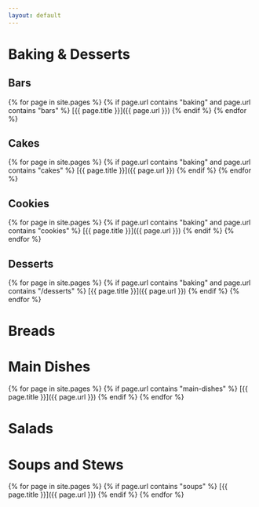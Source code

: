 ```yaml
---
layout: default
---
```


# Baking & Desserts

## Bars

{% for page in site.pages %}
{% if page.url contains "baking" and page.url contains "bars" %}
[{{ page.title }}]({{ page.url }})
{% endif %}
{% endfor %}


## Cakes

{% for page in site.pages %}
{% if page.url contains "baking" and page.url contains "cakes" %}
[{{ page.title }}]({{ page.url }})
{% endif %}
{% endfor %}

## Cookies

{% for page in site.pages %}
{% if page.url contains "baking" and page.url contains "cookies" %}
[{{ page.title }}]({{ page.url }})
{% endif %}
{% endfor %}


## Desserts

{% for page in site.pages %}
{% if page.url contains "baking" and page.url contains "/desserts" %}
[{{ page.title }}]({{ page.url }})
{% endif %}
{% endfor %}

# Breads

# Main Dishes

{% for page in site.pages %}
{% if page.url contains "main-dishes"  %}
[{{ page.title }}]({{ page.url }})
{% endif %}
{% endfor %}


# Salads

# Soups and Stews

{% for page in site.pages %}
{% if page.url contains "soups"  %}
[{{ page.title }}]({{ page.url }})
{% endif %}
{% endfor %}
